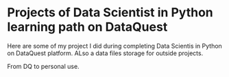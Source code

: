 # Projects of Data Scientist in Python learning path on DataQuest

Here are some of my project I did during completing Data Scientis in Python on DataQuest platform.
ALso a data files storage for outside projects.

From DQ to personal use.
